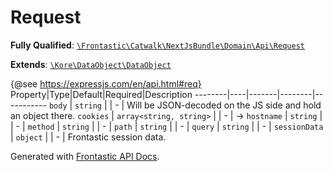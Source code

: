 #  Request

**Fully Qualified**: [`\Frontastic\Catwalk\NextJsBundle\Domain\Api\Request`](../../../../../src/php/NextJsBundle/Domain/Api/Request.php)

**Extends**: [`\Kore\DataObject\DataObject`](https://github.com/kore/DataObject)

{@see https://expressjs.com/en/api.html#req}
Property|Type|Default|Required|Description
--------|----|-------|--------|-----------
`body` | `string` |  | - | Will be JSON-decoded on the JS side and hold an object there.
`cookies` | `array<string, string>` |  | - | <cookie-name> -> <cookie-value>
`hostname` | `string` |  | - | 
`method` | `string` |  | - | 
`path` | `string` |  | - | 
`query` | `string` |  | - | 
`sessionData` | `object` |  | - | Frontastic session data.

Generated with [Frontastic API Docs](https://github.com/FrontasticGmbH/apidocs).
